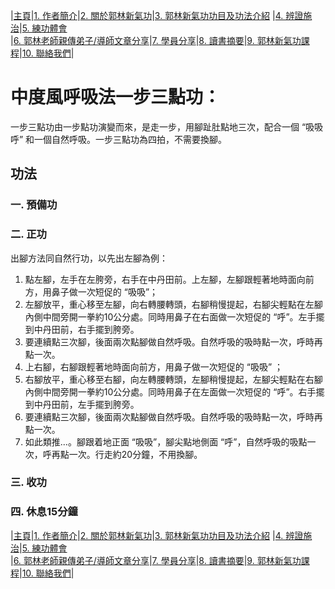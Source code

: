 |[主頁](/README.md)|[1. 作者簡介](/a10.md)|[2. 關於郭林新氣功](/a1.md)|[3. 郭林新氣功功目及功法介紹](/a2.md) |[4. 辨證施治](/a3.md)|[5. 練功體會](/a5.md)  
|[6. 郭林老師親傳弟子/導師文章分享](/a6.md)|[7. 學員分享](/a7.md)|[8. 讀書摘要](/a4.md)|[9. 郭林新氣功課程](/郭林新氣功課程.md)|[10. 聯絡我們](/a9.md)|    
# 中度風呼吸法一步三點功：      

一步三點功由一步點功演變而來，是走一步，用腳趾肚點地三次，配合一個 “吸吸呼” 和一個自然呼吸。一步三點功為四拍，不需要換腳。  
## 功法  

### 一. 預備功  
### 二. 正功  
出腳方法同自然行功，以先出左腳為例：  
1. 點左腳，左手在左胯旁，右手在中丹田前。上左腳，左腳跟輕著地時面向前方，用鼻子做一次短促的 “吸吸”；  
2. 左腳放平，重心移至左腳，向右轉腰轉頭，右腳稍慢提起，右腳尖輕點在左腳內側中間旁開一拳約10公分處。同時用鼻子在右面做一次短促的 “呼”。左手擺到中丹田前，右手擺到胯旁。  
3. 要連續點三次腳，後面兩次點腳做自然呼吸。自然呼吸的吸時點一次，呼時再點一次。  
4. 上右腳，右腳跟輕著地時面向前方，用鼻子做一次短促的 “吸吸” ；  
5. 右腳放平，重心移至右腳，向左轉腰轉頭，左腳稍慢提起，左腳尖輕點在右腳內側中間旁開一拳約10公分處。同時用鼻子在左面做一次短促的 “呼”。右手擺到中丹田前，左手擺到胯旁。  
6. 要連續點三次腳，後面兩次點腳做自然呼吸。自然呼吸的吸時點一次，呼時再點一次。  
7. 如此類推...。腳跟着地正面 “吸吸”，腳尖點地側面 “呼”，自然呼吸的吸點一次，呼再點一次。行走約20分鐘，不用換腳。    
### 三. 收功  
### 四. 休息15分鐘  

|[主頁](/README.md)|[1. 作者簡介](/a10.md)|[2. 關於郭林新氣功](/a1.md)|[3. 郭林新氣功功目及功法介紹](/a2.md) |[4. 辨證施治](/a3.md)|[5. 練功體會](/a5.md)  
|[6. 郭林老師親傳弟子/導師文章分享](/a6.md)|[7. 學員分享](/a7.md)|[8. 讀書摘要](/a4.md)|[9. 郭林新氣功課程](/郭林新氣功課程.md)|[10. 聯絡我們](/a9.md)|    



